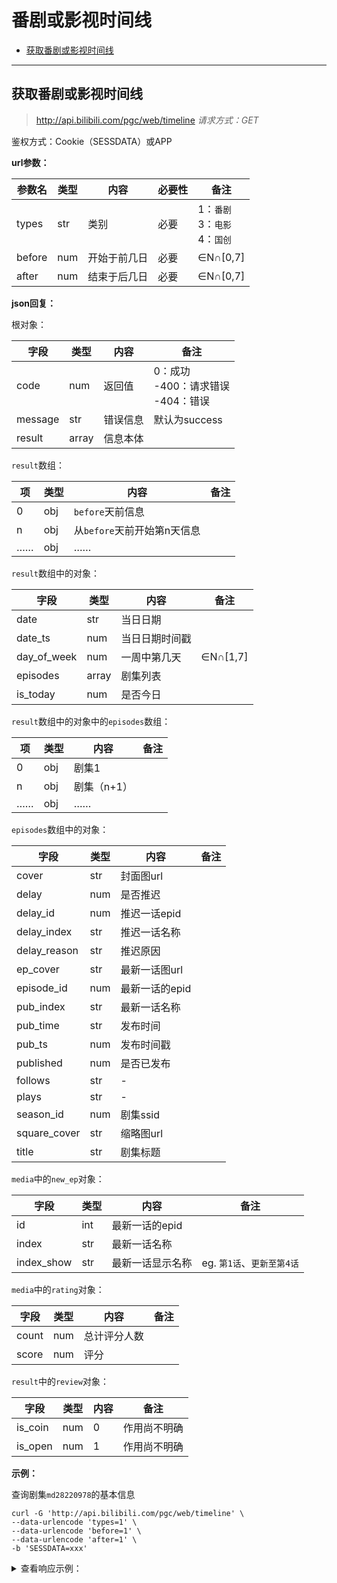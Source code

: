# 番剧或影视时间线

- [获取番剧或影视时间线](#获取番剧或影视时间线)

---

## 获取番剧或影视时间线


> http://api.bilibili.com/pgc/web/timeline
*请求方式：GET*

鉴权方式：Cookie（SESSDATA）或APP

**url参数：**

| 参数名   | 类型 | 内容         | 必要性 | 备注                          |
| -------- | ---- | ------------ | ------ | ----------------------------- |
| types    | str  | 类别         | 必要   | 1：`番剧`<br />3：`电影`<br />4：`国创` |
| before   | num  | 开始于前几日 | 必要   | ∈N∩[0,7]                      |
| after    | num  | 结束于后几日 | 必要   | ∈N∩[0,7]                      |

**json回复：**

根对象：

| 字段    | 类型  | 内容     | 备注                                        |
| ------- | ----- | -------- | ------------------------------------------- |
| code    | num   | 返回值   | 0：成功<br />-400：请求错误<br />-404：错误 |
| message | str   | 错误信息 | 默认为success                               |
| result  | array | 信息本体 |                                             |

`result`数组：

| 项   | 类型 | 内容                        | 备注 |
| ---- | ---- | --------------------------- | ---- |
| 0    | obj  | `before`天前信息            |      |
| n    | obj  | 从`before`天前开始第n天信息 |      |
| ……   | obj  | ……                          |      |

`result`数组中的对象：

| 字段        | 类型  | 内容           | 备注              |
| ----------- | ----- | -------------- | ----------------- |
| date        | str   | 当日日期       |                   |
| date_ts     | num   | 当日日期时间戳 |                   |
| day_of_week | num   | 一周中第几天   | ∈N∩[1,7]          |
| episodes    | array | 剧集列表       |                   |
| is_today    | num   | 是否今日       |                   |

`result`数组中的对象中的`episodes`数组：

| 项   | 类型 | 内容        | 备注 |
| ---- | ---- | ----------- | ---- |
| 0    | obj  | 剧集1       |      |
| n    | obj  | 剧集（n+1） |      |
| ……   | obj  | ……          |      |

`episodes`数组中的对象：

| 字段        | 类型 | 内容           | 备注            |
| ----------- | ---- | -------------- | --------------- |
| cover       | str  | 封面图url      |                 |
| delay       | num  | 是否推迟       |                 |
| delay_id    | num  | 推迟一话epid   |                 |
| delay_index | str  | 推迟一话名称   |                 |
| delay_reason | str | 推迟原因       |                 |
| ep_cover    | str  | 最新一话图url  |                 |
| episode_id  | num  | 最新一话的epid |                 |
| pub_index   | str  | 最新一话名称   |                 |
| pub_time    | str  | 发布时间       |                 |
| pub_ts      | num  | 发布时间戳     |                 |
| published   | num  | 是否已发布     |                 |
| follows     | str  | -              |                 |
| plays       | str  | -              |                 |
| season_id   | num  | 剧集ssid       |                 |
| square_cover | str | 缩略图url      |                 |
| title       | str  | 剧集标题       |                 |

`media`中的`new_ep`对象：

| 字段       | 类型 | 内容             | 备注                       |
| ---------- | ---- | ---------------- | -------------------------- |
| id         | int  | 最新一话的epid   |                            |
| index      | str  | 最新一话名称     |                            |
| index_show | str  | 最新一话显示名称 | eg. `第1话`、`更新至第4话` |

`media`中的`rating`对象：

| 字段  | 类型 | 内容         | 备注 |
| ----- | ---- | ------------ | ---- |
| count | num  | 总计评分人数 |      |
| score | num  | 评分         |      |

`result`中的`review`对象：

| 字段    | 类型 | 内容 | 备注         |
| ------- | ---- | ---- | ------------ |
| is_coin | num  | 0    | 作用尚不明确 |
| is_open | num  | 1    | 作用尚不明确 |

**示例：**

查询剧集`md28220978`的基本信息

```shell
curl -G 'http://api.bilibili.com/pgc/web/timeline' \
--data-urlencode 'types=1' \
--data-urlencode 'before=1' \
--data-urlencode 'after=1' \
-b 'SESSDATA=xxx'
```

<details>
<summary>查看响应示例：</summary>

```json
{
    "code": 0,
    "message": "success",
    "result": {
        "media": {
            "areas": [
                {
                    "id": 2,
                    "name": "日本"
                }
            ],
            "cover": "http://i0.hdslb.com/bfs/bangumi/8aa0bfce050c72c6626b63d3093a88527c251026.jpg",
            "media_id": 28220978,
            "new_ep": {
                "id": 21278,
                "index": "14",
                "index_show": "全14话"
            },
            "rating": {
                "count": 53376,
                "score": 9.9
            },
            "season_id": 1172,
            "share_url": "https://www.bilibili.com/bangumi/media/md28220978",
            "title": "轻音少女 第一季",
            "type_name": "番剧"
        },
        "review": {
            "is_coin": 0,
            "is_open": 1
        }
    }
}
```

</details>